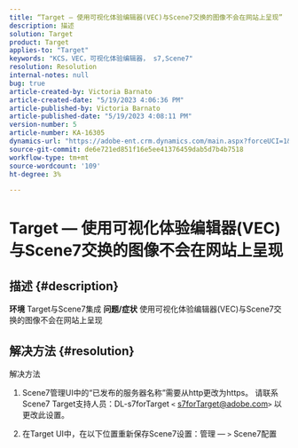 ```yaml
---
title: “Target — 使用可视化体验编辑器(VEC)与Scene7交换的图像不会在网站上呈现”
description: 描述
solution: Target
product: Target
applies-to: "Target"
keywords: "KCS，VEC，可视化体验编辑器， s7,Scene7"
resolution: Resolution
internal-notes: null
bug: true
article-created-by: Victoria Barnato
article-created-date: "5/19/2023 4:06:36 PM"
article-published-by: Victoria Barnato
article-published-date: "5/19/2023 4:08:11 PM"
version-number: 5
article-number: KA-16305
dynamics-url: "https://adobe-ent.crm.dynamics.com/main.aspx?forceUCI=1&pagetype=entityrecord&etn=knowledgearticle&id=8bac3d1c-5ff6-ed11-8848-6045bd0065b6"
source-git-commit: de6e721ed851f16e5ee41376459dab5d7b4b7518
workflow-type: tm+mt
source-wordcount: '109'
ht-degree: 3%

---
```


# Target — 使用可视化体验编辑器(VEC)与Scene7交换的图像不会在网站上呈现

## 描述 {#description}

<b>环境</b>
Target与Scene7集成
<b>问题/症状</b>
使用可视化体验编辑器(VEC)与Scene7交换的图像不会在网站上呈现


## 解决方法 {#resolution}

解决方法<br>
1. Scene7管理UI中的“已发布的服务器名称”需要从http更改为https。 请联系Scene7 Target支持人员：DL-s7forTarget `<` [s7forTarget@adobe.com](mailto:s7forTarget@adobe.com)`>`  以更改此设置。

2. 在Target UI中，在以下位置重新保存Scene7设置：管理 — `>`  Scene7配置




